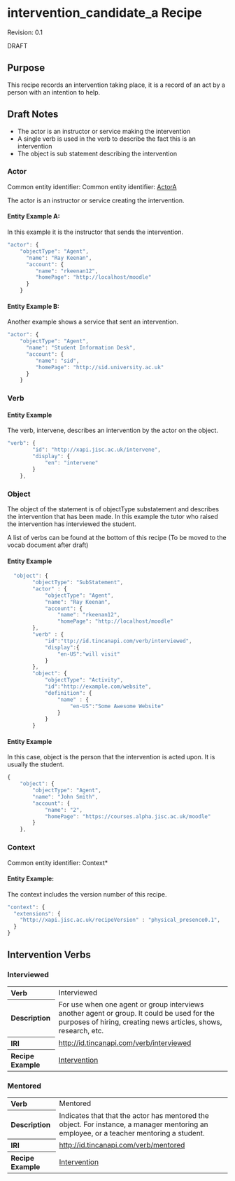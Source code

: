 # intervention_candidate_a Recipe
Revision: 0.1 

DRAFT

## Purpose
This recipe records an intervention taking place, it is a record of an act by a person with an intention to help. 

## Draft Notes 

- The actor is an instructor or service making the intervention
- A single verb is used in the verb to describe the fact this is an intervention
- The object is sub statement describing the intervention


### Actor
Common entity identifier: Common entity identifier: [ActorA](../common_structures.md#actora) 
 
The actor is an instructor or service creating the intervention.

#### Entity Example A:
In this example it is the instructor that sends the intervention.

``` Javascript
"actor": {
	"objectType": "Agent",
      "name": "Ray Keenan",
      "account": {
         "name": "rkeenan12",
         "homePage": "http://localhost/moodle"
      }
	}
```
#### Entity Example B:
Another example shows a service that sent an intervention.

``` Javascript
"actor": {
	"objectType": "Agent",
      "name": "Student Information Desk",
      "account": {
         "name": "sid",
         "homePage": "http://sid.university.ac.uk"
      }
	}
```



### Verb


#### Entity Example
The verb, intervene, describes an intervention by the actor on the object.

``` javascript
"verb": {
        "id": "http://xapi.jisc.ac.uk/intervene",
        "display": {
            "en": "intervene"
        }
    },
```


### Object
The object of the statement is of objectType substatement and describes the intervention that has been made. In this example the tutor who raised the intervention has interviewed the student.

A list of verbs can be found at the bottom of this recipe (To be moved to the vocab document after draft)


#### Entity Example

``` Javascript
  "object": {
        "objectType": "SubStatement",
        "actor" : {
            "objectType": "Agent",
			"name": "Ray Keenan",
			"account": {
				"name": "rkeenan12",
				"homePage": "http://localhost/moodle"
        },
        "verb" : { 
            "id":"ttp://id.tincanapi.com/verb/interviewed", 
            "display":{
                "en-US":"will visit"
            } 
        },
        "object": {
            "objectType": "Activity",
            "id":"http://example.com/website",
            "definition": { 
                "name" : {
                    "en-US":"Some Awesome Website"
                }
            }
        }
```

#### Entity Example

In this case, object is the person that the intervention is acted upon. It is usually the student.

``` Javascript
{
    "object": {
        "objectType": "Agent",
        "name": "John Smith",
        "account": {
            "name": "2",
            "homePage": "https://courses.alpha.jisc.ac.uk/moodle"
        }
    },
```

### Context

Common entity identifier: Context*

#### Entity Example:

The context includes the version number of this recipe.

``` javascript
"context": {
  "extensions": {
    "http://xapi.jisc.ac.uk/recipeVersion" : "physical_presence0.1",
  }
}
```

## Intervention Verbs

### Interviewed
<table>
<tr><th align="left">Verb</th><td>Interviewed</td></tr>
<tr><th align="left">Description</th><td>For use when one agent or group interviews another agent or group. It could be used for the purposes of hiring, creating news articles, shows, research, etc.</td></tr>
<tr><th align="left">IRI</th><td> <a href="http://id.tincanapi.com/verb/interviewed">http://id.tincanapi.com/verb/interviewed</a> </td></tr>
<tr><th align="left">Recipe Example</th><td> <a href="recipes/intervention.md#verb">Intervention</a> </td></tr>
</table>

### Mentored
<table>
<tr><th align="left">Verb</th><td>Mentored</td></tr>
<tr><th align="left">Description</th><td>Indicates that that the actor has mentored the object. For instance, a manager mentoring an employee, or a teacher mentoring a student. </td></tr>
<tr><th align="left">IRI</th><td> <a href="http://id.tincanapi.com/verb/mentored">http://id.tincanapi.com/verb/mentored</a> </td></tr>
<tr><th align="left">Recipe Example</th><td> <a href="recipes/intervention.md#verb">Intervention</a> </td></tr>
</table>

